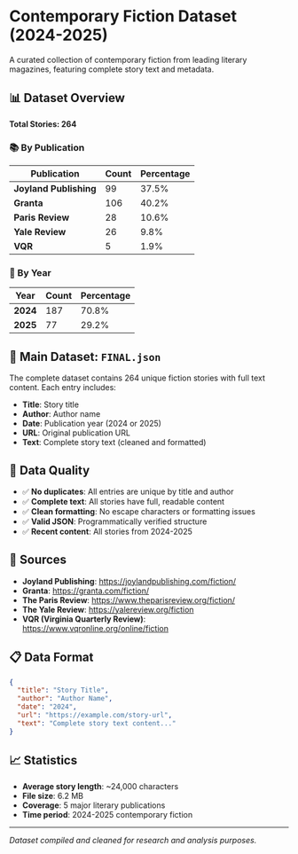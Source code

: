 # Contemporary Fiction Dataset (2024-2025)

A curated collection of contemporary fiction from leading literary magazines, featuring complete story text and metadata.

## 📊 Dataset Overview

**Total Stories: 264**

### 📚 By Publication

| Publication | Count | Percentage |
|-------------|-------|------------|
| **Joyland Publishing** | 99 | 37.5% |
| **Granta** | 106 | 40.2% |
| **Paris Review** | 28 | 10.6% |
| **Yale Review** | 26 | 9.8% |
| **VQR** | 5 | 1.9% |

### 📅 By Year

| Year | Count | Percentage |
|------|-------|------------|
| **2024** | 187 | 70.8% |
| **2025** | 77 | 29.2% |

## 📁 Main Dataset: `FINAL.json`

The complete dataset contains 264 unique fiction stories with full text content. Each entry includes:

- **Title**: Story title
- **Author**: Author name  
- **Date**: Publication year (2024 or 2025)
- **URL**: Original publication URL
- **Text**: Complete story text (cleaned and formatted)

## 🎯 Data Quality

- ✅ **No duplicates**: All entries are unique by title and author
- ✅ **Complete text**: All stories have full, readable content
- ✅ **Clean formatting**: No escape characters or formatting issues
- ✅ **Valid JSON**: Programmatically verified structure
- ✅ **Recent content**: All stories from 2024-2025

## 📖 Sources

- **Joyland Publishing**: https://joylandpublishing.com/fiction/
- **Granta**: https://granta.com/fiction/
- **The Paris Review**: https://www.theparisreview.org/fiction/
- **The Yale Review**: https://yalereview.org/fiction
- **VQR (Virginia Quarterly Review)**: https://www.vqronline.org/online/fiction

## 📋 Data Format

```json
{
  "title": "Story Title",
  "author": "Author Name", 
  "date": "2024",
  "url": "https://example.com/story-url",
  "text": "Complete story text content..."
}
```

## 📈 Statistics

- **Average story length**: ~24,000 characters
- **File size**: 6.2 MB
- **Coverage**: 5 major literary publications
- **Time period**: 2024-2025 contemporary fiction

---

*Dataset compiled and cleaned for research and analysis purposes.*